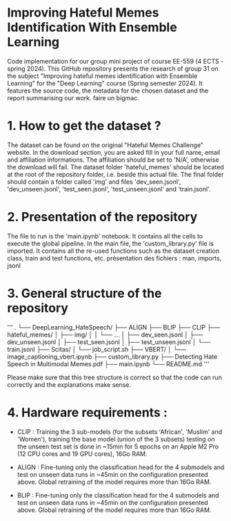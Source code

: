 # Improving Hateful Memes Identification With Ensemble Learning

Code implementation for our group mini project of course EE-559 (4 ECTS - spring 2024).
This GitHub repository presents the research of group 31 on the subject "Improving hateful memes identification with Ensemble Learning" for the "Deep Learning" course (Spring semester 2024). It features the source code, the metadata for the chosen dataset and the report summarising our work.
faire un bigmac.

# 1. How to get the dataset ?
The dataset can be found on the original "Hateful Memes Challenge" website. In the download section, you are asked fill in your full name, email and affiliation informations.
The affiliation should be set to 'N/A', otherwise the download will fail.
The dataset folder 'hateful_memes' should be located at the root of the repository folder, i.e. beside this actual file.
The final folder should contain a folder called 'img' and files 'dev_seen.jsonl', 'dev_unseen.jsonl', 'test_seen.jsonl', 'test_unseen.jsonl' and 'train.jsonl'.

# 2. Presentation of the repository
The file to run is the 'main.ipynb' notebook. It contains all the cells to execute the global pipeline.
In the main file, the 'custom_library.py' file is imported. It contains all the re-used functions such as the dataset creation class, train and test functions, etc.
présentation des fichiers : man, imports, jsonl

# 3. General structure of the repository
'''
.
└── DeepLearning_HateSpeech/
    ├── ALIGN
    ├── BLIP
    ├── CLIP
    ├── hateful_memes/
    │   ├── img/
    │   │   └── ...
    │   ├── dev_seen.jsonl
    │   ├── dev_unseen.jsonl
    │   ├── test_seen.jsonl
    │   ├── test_unseen.jsonl
    │   └── train.jsonl
    ├── Scitas/
    │   └── job_script.sh
    ├── VBERT/
    │   └── image_captioning_vbert.ipynb
    ├── custom_library.py
    ├── Detecting Hate Speech in Multimodal Memes.pdf
    ├── main.ipynb
    └── README.md
'''

Please make sure that this tree structure is correct so that the code can run correctly and the explanations make sense.

# 4. Hardware requirements :

- CLIP  :  Training the 3 sub-models (for the subsets 'African', 'Muslim' and 'Women'), training the base model (union of the 3 subsets) testing on the unseen test set
           is done in ~15min for 5 epochs on an Apple M2 Pro (12 CPU cores and 19 GPU cores), 16Go RAM.

- ALIGN :  Fine-tuning only the classification head for the 4 submodels and test on unseen data runs in ~45min on the configuration presented above.
           Global retraining of the model requires more than 16Go RAM.

- BLIP  :  Fine-tuning only the classification head for the 4 submodels and test on unseen data runs in ~45min on the configuration presented above.
           Global retraining of the model requires more than 16Go RAM.
